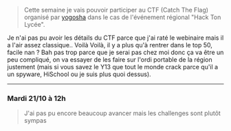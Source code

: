 [pinned]: <> (true)
[title]: <> (CTF - Hack Ton Lycée )
[tags]: <> (event, ctf, cyber, lycée, Y13)
> Cette semaine je vais pouvoir participer au CTF (Catch The Flag) organisé par [yogosha](https://yogosha.com) dans le cas de l'événement régional "Hack Ton Lycée".

Je n'ai pas pu avoir les détails du CTF parce que j'ai raté le webinaire mais il a l'air assez classique.. Voilà Voilà, il y a plus qu'à rentrer dans le top 50, facile nan ? Bah pas trop parce que je serai pas chez moi donc ça va être un peu compliqué, on va essayer de les faire sur l'ordi portable de la région justement (mais si vous savez le Y13 que tout le monde crack parce qu'il a un spyware, HiSchool ou je suis plus quoi dessus).

---
### Mardi 21/10 à 12h
> J'ai pas pu encore beaucoup avancer mais les challenges sont plutôt sympas 